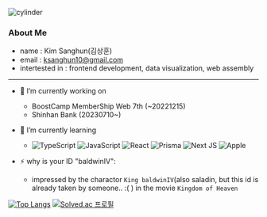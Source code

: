 ![cylinder](https://capsule-render.vercel.app/api?type=cylinder&color=auto&text=BaldwinIV&fontAlignY=45&fontSize=40&height=150&animation=blinking&desc=desc%20is%20also%20animated&descAlignY=70)


### About Me

* name : Kim Sanghun(김상훈)
* email : ksanghun10@gmail.com
* intertested in : frontend development, data visualization, web assembly
---

- 🔭 I’m currently working on 
  - BoostCamp MemberShip Web 7th (~20221215)
  - Shinhan Bank (20230710~)
- 🌱 I’m currently learning 
  - ![TypeScript](https://img.shields.io/badge/typescript-%23007ACC.svg?style=for-the-badge&logo=typescript&logoColor=white) 
  ![JavaScript](https://img.shields.io/badge/javascript-%23323330.svg?style=for-the-badge&logo=javascript&logoColor=%23F7DF1E)
  ![React](https://img.shields.io/badge/react-%2320232a.svg?style=for-the-badge&logo=react&logoColor=%2361DAFB)
  ![Prisma](https://img.shields.io/badge/Prisma-3982CE?style=for-the-badge&logo=Prisma&logoColor=white)
  ![Next JS](https://img.shields.io/badge/Next-black?style=for-the-badge&logo=next.js&logoColor=white)
  ![Apple](https://img.shields.io/badge/-d3.js-brightgreen?style=for-the-badge&logo=d3.js&logoColor=white)
  
- ⚡ why is your ID "baldwinIV": 
    - impressed by the charactor `King baldwinIV`(also saladin, but this id is already taken by someone.. :( ) in the movie `Kingdom of Heaven`



[![Top Langs](https://github-readme-stats.vercel.app/api/top-langs/?username=baldwinIV)](https://github.com/baldwinIV/github-readme-stats)
[![Solved.ac 프로필](http://mazassumnida.wtf/api/v2/generate_badge?boj=ksanghun10)](https://solved.ac/ksanghun10)


